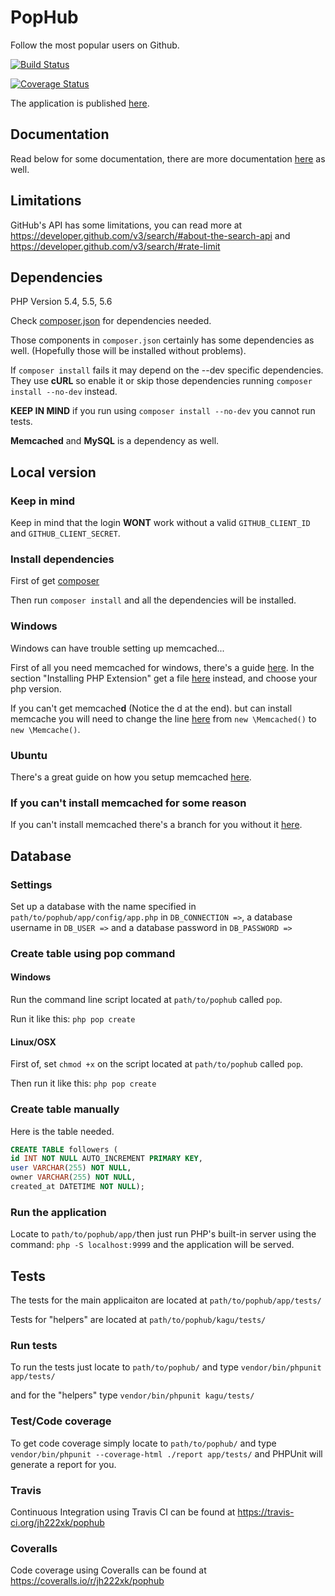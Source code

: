 PopHub
======
Follow the most popular users on Github.

[![Build Status](https://travis-ci.org/jh222xk/pophub.svg?branch=master)](https://travis-ci.org/jh222xk/pophub)

[![Coverage Status](https://img.shields.io/coveralls/jh222xk/pophub.svg)](https://coveralls.io/r/jh222xk/pophub)

The application is published [here](http://pophub.jesperh.se/).

## Documentation
Read below for some documentation, there are more documentation
[here](https://github.com/jh222xk/pophub/tree/master/doc) as well.

## Limitations

GitHub's API has some limitations, you can read more at 
https://developer.github.com/v3/search/#about-the-search-api and
https://developer.github.com/v3/search/#rate-limit

## Dependencies

PHP Version 5.4, 5.5, 5.6

Check [composer.json](https://github.com/jh222xk/pophub/blob/master/composer.json) for dependencies needed.

Those components in `composer.json` certainly has some dependencies as well. (Hopefully those will be installed without problems).

If `composer install` fails it may depend on the --dev specific dependencies.
They use **cURL** so enable it or skip those dependencies running
`composer install --no-dev` instead.

**KEEP IN MIND** if you run using `composer install --no-dev` you cannot
run tests.

**Memcached** and **MySQL** is a dependency as well.

## Local version

### Keep in mind
Keep in mind that the login **WONT** work without a valid `GITHUB_CLIENT_ID` and `GITHUB_CLIENT_SECRET`.

### Install dependencies

First of get [composer](https://getcomposer.org/)

Then run `composer install` and all the dependencies will be installed.

### Windows

Windows can have trouble setting up memcached...

First of all you need memcached for windows, there's a guide [here](http://zurmo.org/wiki/installing-memcache-on-windows). In the section "Installing PHP Extension" get a file [here](http://windows.php.net/downloads/pecl/releases/memcache/3.0.8/) instead, and choose your php version.

If you can't get memcache**d** (Notice the d at the end). but can install
memcache you will need to change the line [here](https://github.com/jh222xk/pophub/blob/master/kagu/src/Cache/Memcached.php#L15)
from `new \Memcached()` to `new \Memcache()`.

### Ubuntu

There's a great guide on how you setup memcached [here](https://www.digitalocean.com/community/tutorials/how-to-install-and-use-memcache-on-ubuntu-12-04).

### If you can't install memcached for some reason

If you can't install memcached there's a branch for you without it
[here](https://github.com/jh222xk/pophub/tree/without_memcached).

## Database

### Settings

Set up a database with the name specified in `path/to/pophub/app/config/app.php`
in `DB_CONNECTION =>`, a database username in `DB_USER =>` and a database password
in `DB_PASSWORD =>`

### Create table using pop command

#### Windows

Run the command line script located at `path/to/pophub` called `pop`.

Run it like this: `php pop create`

#### Linux/OSX

First of, set `chmod +x` on the script located at `path/to/pophub` called `pop`.

Then run it like this: `php pop create`

### Create table manually
Here is the table needed.
```sql
CREATE TABLE followers (
id INT NOT NULL AUTO_INCREMENT PRIMARY KEY,
user VARCHAR(255) NOT NULL,
owner VARCHAR(255) NOT NULL,
created_at DATETIME NOT NULL);
```

### Run the application

Locate to `path/to/pophub/app/`then just run PHP's built-in server using the command: `php -S localhost:9999` and the application will be served.

## Tests

The tests for the main applicaiton are located at `path/to/pophub/app/tests/`

Tests for "helpers" are located at `path/to/pophub/kagu/tests/`

### Run tests

To run the tests just locate to `path/to/pophub/` and type `vendor/bin/phpunit app/tests/`

and for the "helpers" type `vendor/bin/phpunit kagu/tests/`

### Test/Code coverage

To get code coverage simply locate to `path/to/pophub/` and type `vendor/bin/phpunit --coverage-html ./report app/tests/` and PHPUnit will generate a report for you.


### Travis
Continuous Integration using Travis CI can be found at 
https://travis-ci.org/jh222xk/pophub

### Coveralls
Code coverage using Coveralls can be found at 
https://coveralls.io/r/jh222xk/pophub
